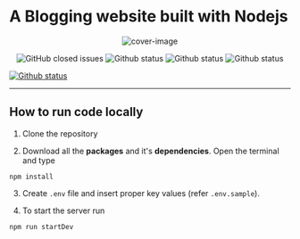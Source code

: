 # A Blogging website built with Nodejs

<p align="center">
  <img alt="cover-image" src="./public/img/coverImage.svg">
</p>
<p align="center">
  <img alt="GitHub closed issues" src="https://img.shields.io/github/issues-closed/tanmayc07/Blog-App?color=Blue">

<img alt="Github status" src="https://img.shields.io/badge/status-In Progress-brightgreen">

<img alt="Github status" src="https://img.shields.io/badge/Nodejs->=12.0.0-brightgreen">

<img alt="Github status" src="https://img.shields.io/badge/license-MIT-brightgreen">

<a href="https://github.com/Naereen/StrapDown.js/blob/master/LICENSE"><img alt="Github status" src="https://img.shields.io/badge/license-MIT-brightgreen"></a>
</p>



</center><hr>

## **How to run code locally**

1. Clone the repository

2. Download all the **packages** and it's **dependencies**. Open the terminal and type

`npm install`

3. Create `.env` file and insert proper key values (refer `.env.sample`).

4. To start the server run

`npm run startDev`

<!-- [![Generic badge](https://img.shields.io/badge/Status-In_Progress-green.svg)](https://shields.io/) -->

<!-- [![GitHub license](https://img.shields.io/github/license/Naereen/StrapDown.js.svg)](https://github.com/Naereen/StrapDown.js/blob/master/LICENSE) -->
